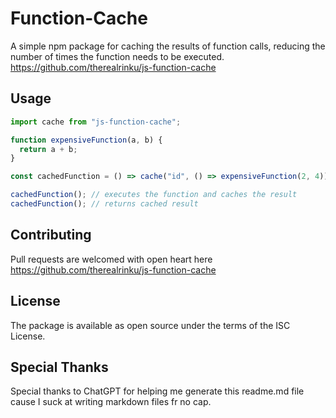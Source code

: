 # Function-Cache

A simple npm package for caching the results of function calls, reducing the number of times the function needs to be executed.
https://github.com/therealrinku/js-function-cache
## Usage

```javascript
import cache from "js-function-cache";

function expensiveFunction(a, b) {
  return a + b;
}

const cachedFunction = () => cache("id", () => expensiveFunction(2, 4));

cachedFunction(); // executes the function and caches the result
cachedFunction(); // returns cached result
```

## Contributing

Pull requests are welcomed with open heart here
https://github.com/therealrinku/js-function-cache

## License

The package is available as open source under the terms of the ISC License.

## Special Thanks

Special thanks to ChatGPT for helping me generate this readme.md file cause I suck at writing markdown files fr no cap.
